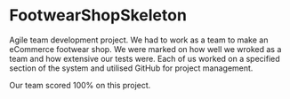 # FootwearShopSkeleton
Agile team development project. We had to work as a team to make an eCommerce footwear shop. We were marked on how well we wroked as a team and how extensive our tests were. Each of us worked on a specified section of the system and utilised GitHub for project management.

Our team scored 100% on this project. 
